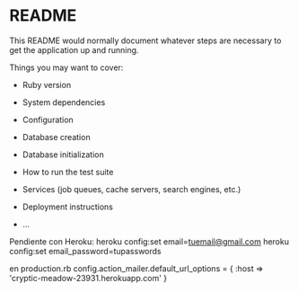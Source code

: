 # README

This README would normally document whatever steps are necessary to get the
application up and running.

Things you may want to cover:

* Ruby version

* System dependencies

* Configuration

* Database creation

* Database initialization

* How to run the test suite

* Services (job queues, cache servers, search engines, etc.)

* Deployment instructions

* ...


Pendiente con Heroku:
heroku config:set email=tuemail@gmail.com
heroku config:set email_password=tupasswords

en production.rb
config.action_mailer.default_url_options = { :host
=> 'cryptic-meadow-23931.herokuapp.com' }